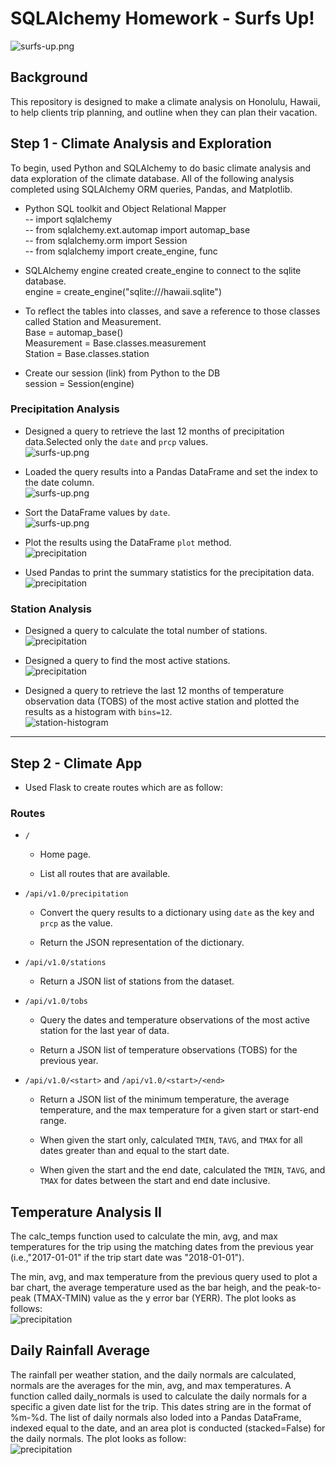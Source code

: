 # SQLAlchemy Homework - Surfs Up!

![surfs-up.png](Images/surfs-up.png)

## Background <br/>
This repository is designed to make a climate analysis on Honolulu, Hawaii, to help clients trip planning, and outline when they can plan their vacation.


## Step 1 - Climate Analysis and Exploration

To begin, used Python and SQLAlchemy to do basic climate analysis and data exploration of the climate database. All of the following analysis completed using SQLAlchemy ORM queries, Pandas, and Matplotlib.

* Python SQL toolkit and Object Relational Mapper<br/>
 -- import sqlalchemy<br/>
 -- from sqlalchemy.ext.automap import automap_base<br/>
 -- from sqlalchemy.orm import Session<br/>
 -- from sqlalchemy import create_engine, func<br/>

* SQLAlchemy engine created create_engine to connect to the sqlite database.<br/>
  engine = create_engine("sqlite:///hawaii.sqlite")

* To reflect the tables into classes, and save a reference to those classes called Station and Measurement.<br/>
  Base = automap_base()<br/>
  Measurement = Base.classes.measurement<br/>
  Station = Base.classes.station<br/>

* Create our session (link) from Python to the DB<br/>
  session = Session(engine)<br/>

### Precipitation Analysis

* Designed a query to retrieve the last 12 months of precipitation data.Selected only the `date` and `prcp` values.<br/>
![surfs-up.png](Images/image1.png)

* Loaded the query results into a Pandas DataFrame and set the index to the date column.<br/>
![surfs-up.png](Images/image2.png)

* Sort the DataFrame values by `date`.<br/>
![surfs-up.png](Images/image3.png)

* Plot the results using the DataFrame `plot` method.</br>
![precipitation](Images/PrecipitationAnalysis.png)

* Used Pandas to print the summary statistics for the precipitation data.</br>
![precipitation](Images/image4.png)


### Station Analysis

* Designed a query to calculate the total number of stations.<br/>
![precipitation](Images/image5.png)

* Designed a query to find the most active stations.<br/>
![precipitation](Images/image6.png)


* Designed a query to retrieve the last 12 months of temperature observation data (TOBS) of the most active station and plotted the results as a histogram with `bins=12`.<br/>
![station-histogram](Images/Temperature_vs_Frequency.png)

- - -

## Step 2 - Climate App

* Used Flask to create routes which are as follow:

### Routes

* `/`

  * Home page.

  * List all routes that are available.

* `/api/v1.0/precipitation`

  * Convert the query results to a dictionary using `date` as the key and `prcp` as the value.

  * Return the JSON representation of the dictionary.

* `/api/v1.0/stations`

  * Return a JSON list of stations from the dataset.

* `/api/v1.0/tobs`
  * Query the dates and temperature observations of the most active station for the last year of data.
  
  * Return a JSON list of temperature observations (TOBS) for the previous year.
  

* `/api/v1.0/<start>` and `/api/v1.0/<start>/<end>`

  * Return a JSON list of the minimum temperature, the average temperature, and the max temperature for a given start or start-end range.

  * When given the start only, calculated `TMIN`, `TAVG`, and `TMAX` for all dates greater than and equal to the start date.

  * When given the start and the end date, calculated the `TMIN`, `TAVG`, and `TMAX` for dates between the start and end date inclusive.

## Temperature Analysis II<br/>
The calc_temps function used to calculate the min, avg, and max temperatures for the trip using the matching dates from the previous year (i.e.,"2017-01-01" if the trip start date was "2018-01-01").

The min, avg, and max temperature from the previous query used to plot a bar chart, the average temperature used as the bar heigh, and the peak-to-peak (TMAX-TMIN) value as the y error bar (YERR). The plot looks as follows:</br>
![precipitation](Images/image7.png)

## Daily Rainfall Average
The rainfall per weather station, and the daily normals are calculated, normals are the averages for the min, avg, and max temperatures. A function called daily_normals is used to calculate the daily normals for a specific a given date list for the trip. This dates string are in the format of %m-%d. The list of daily normals also loded into a Pandas DataFrame, indexed equal to the date, and an area plot is conducted (stacked=False) for the daily normals. The plot looks as follow:<br/>
![precipitation](Images/image8.png)
